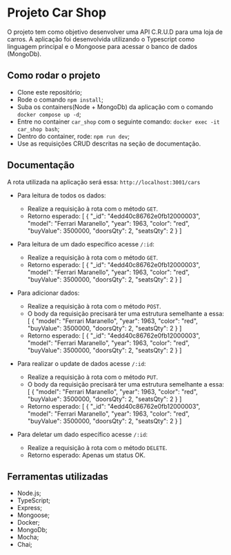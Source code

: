 # Projeto Car Shop

O projeto tem como objetivo desenvolver uma API C.R.U.D para uma loja de carros. A aplicação foi desenvolvida utilizando o Typescript como linguagem principal e o Mongoose para acessar o banco de dados (MongoDb).

## Como rodar o projeto
  - Clone este repositório;
  - Rode o comando `npm install`;
  - Suba os containers(Node + MongoDb) da aplicação com o comando `docker compose up -d`;
  - Entre no container `car_shop` com o seguinte comando: `docker exec -it car_shop bash`;
  - Dentro do container, rode: `npm run dev`;
  - Use as requisições CRUD descritas na seção de documentação.

## Documentação

  A rota utilizada na aplicação será essa: `http://localhost:3001/cars`
  - Para leitura de todos os dados:
    - Realize a requisição à rota com o método `GET`.
    - Retorno esperado: [
  {
    "_id": "4edd40c86762e0fb12000003",
    "model": "Ferrari Maranello",
    "year": 1963,
    "color": "red",
    "buyValue": 3500000,
    "doorsQty": 2,
    "seatsQty": 2
  }
  ]

  - Para leitura de um dado específico acesse `/:id`:
    - Realize a requisição à rota com o método `GET`.
    - Retorno esperado: [
  {
    "_id": "4edd40c86762e0fb12000003",
    "model": "Ferrari Maranello",
    "year": 1963,
    "color": "red",
    "buyValue": 3500000,
    "doorsQty": 2,
    "seatsQty": 2
  }
  ]

  - Para adicionar dados:
    - Realize a requisição à rota com o método `POST`.
    - O body da requisição precisará ter uma estrutura semelhante a essa: [
    {
      "model": "Ferrari Maranello",
      "year": 1963,
      "color": "red",
      "buyValue": 3500000,
      "doorsQty": 2,
      "seatsQty": 2
    }
    ]
    - Retorno esperado: [
    {
      "_id": "4edd40c86762e0fb12000003",
      "model": "Ferrari Maranello",
      "year": 1963,
      "color": "red",
      "buyValue": 3500000,
      "doorsQty": 2,
      "seatsQty": 2
    }
    ]

  - Para realizar o update de dados acesse `/:id`:
    - Realize a requisição à rota com o método `PUT`.
    - O body da requisição precisará ter uma estrutura semelhante a essa: [
      {
        "model": "Ferrari Maranello",
        "year": 1963,
        "color": "red",
        "buyValue": 3500000,
        "doorsQty": 2,
        "seatsQty": 2
      }
    ]
    - Retorno esperado: [
    {
      "_id": "4edd40c86762e0fb12000003",
      "model": "Ferrari Maranello",
      "year": 1963,
      "color": "red",
      "buyValue": 3500000,
      "doorsQty": 2,
      "seatsQty": 2
    }
    ]

  - Para deletar um dado específico acesse `/:id`:
    - Realize a requisição à rota com o método `DELETE`.
    - Retorno esperado: Apenas um status OK.


## Ferramentas utilizadas

  - Node.js;
  - TypeScript;
  - Express;
  - Mongoose;
  - Docker;
  - MongoDb;
  - Mocha;
  - Chai;

